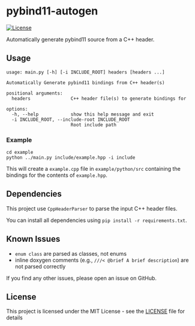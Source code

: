 # pybind11-autogen

[![License](https://img.shields.io/github/license/zfergus/pybind11-autogen.svg?color=blue)](https://github.com/zfergus/pybind11-autogen/blob/main/LICENSE)

Automatically generate pybind11 source from a C++ header.

## Usage

```
usage: main.py [-h] [-i INCLUDE_ROOT] headers [headers ...]

Automatically Generate pybind11 bindings from C++ header(s)

positional arguments:
  headers               C++ header file(s) to generate bindings for

options:
  -h, --help            show this help message and exit
  -i INCLUDE_ROOT, --include-root INCLUDE_ROOT
                        Root include path
```

### Example

```
cd example
python ../main.py include/example.hpp -i include
```

This will create a `example.cpp` file in `example/python/src` containing the bindings for the contents of `example.hpp`.

## Dependencies

This project use `CppHeaderParser` to parse the input C++ header files.

You can install all dependencies using `pip install -r requirements.txt`.

## Known Issues

* `enum class` are parsed as classes, not enums
* inline doxygen comments (e.g., `///< @brief A brief description`) are not parsed correctly

If you find any other issues, please open an issue on GitHub.

## License

This project is licensed under the MIT License - see the [LICENSE](LICENSE) file for details
